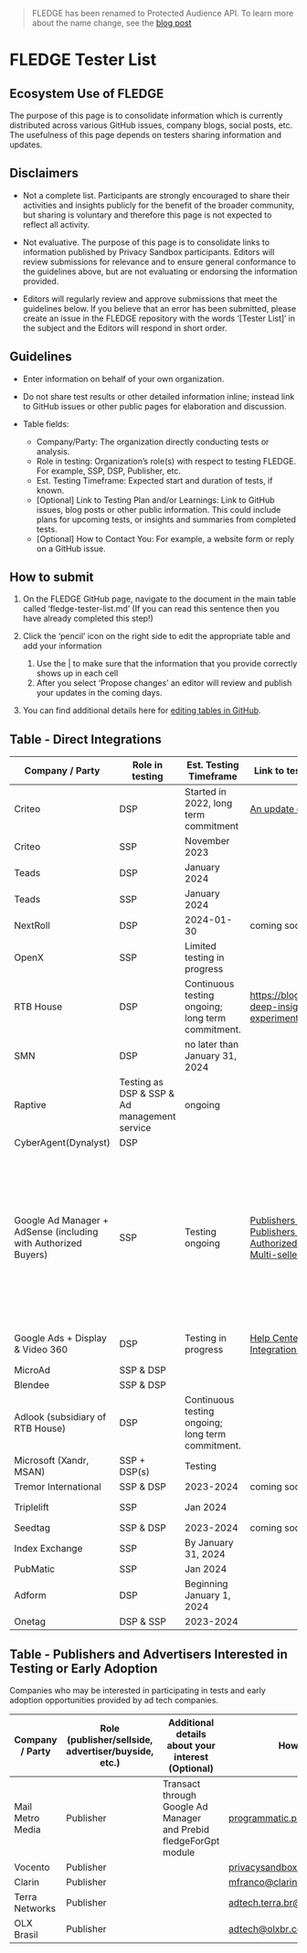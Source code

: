 > FLEDGE has been renamed to Protected Audience API. To learn more about the name change, see the [blog post](https://privacysandbox.com/intl/en_us/news/protected-audience-api-our-new-name-for-fledge)

# FLEDGE Tester List

## Ecosystem Use of FLEDGE

The purpose of this page is to consolidate information which is currently distributed across various GitHub issues, company blogs, social posts, etc.
The usefulness of this page depends on testers sharing information and updates.

## Disclaimers

- Not a complete list. Participants are strongly encouraged to share their activities and insights publicly for the benefit of the broader community, but sharing is voluntary and therefore this page is not expected to reflect all activity.

- Not evaluative. The purpose of this page is to consolidate links to information published by Privacy Sandbox participants. Editors will review submissions for relevance and to ensure general conformance to the guidelines above, but are not evaluating or endorsing the information provided.

- Editors will regularly review and approve submissions that meet the guidelines below. If you believe that an error has been submitted, please create an issue in the FLEDGE repository with the words ‘[Tester List]‘ in the subject and the Editors will respond in short order.

## Guidelines

- Enter information on behalf of your own organization.

- Do not share test results or other detailed information inline; instead link to GitHub issues or other public pages for elaboration and discussion.

- Table fields:
    - Company/Party: The organization directly conducting tests or analysis.
    - Role in testing: Organization’s role(s) with respect to testing FLEDGE. For example, SSP, DSP, Publisher, etc.
    - Est. Testing Timeframe: Expected start and duration of tests, if known.
    - [Optional] Link to Testing Plan and/or Learnings: Link to GitHub issues, blog posts or other public information.  This could include plans for upcoming tests, or insights and summaries from completed tests.
    - [Optional] How to Contact You: For example, a website form or reply on a GitHub issue.

## How to submit

1. On the FLEDGE GitHub page, navigate to the document in the main table called ‘fledge-tester-list.md’ (If you can read this sentence then you have already completed this step!)

1. Click the ‘pencil’ icon on the right side to edit the appropriate table and add your information
    1. Use the | to make sure that the information that you provide correctly shows up in each cell
    1. After you select ‘Propose changes’ an editor will review and publish your updates in the coming days.

1. You can find additional details here for [editing tables in GitHub](https://docs.github.com/en/get-started/writing-on-github/working-with-advanced-formatting/organizing-information-with-tables).

## Table - Direct Integrations

| Company / Party | Role in testing | Est. Testing Timeframe | Link to testing plan and/or learnings | How to contact you |
| --------------- | --------------- | ---------------------- | ------------------------------------- | ------------------ |
| Criteo | DSP | Started in 2022, long term commitment | [An update on FLEDGE testing](https://medium.com/criteo-engineering/an-update-on-fledge-chrome-testing-d0046430a3ec)| privacy-sandbox-testing@criteo.com |
| Criteo | SSP | November 2023 | | privacy-sandbox-testing@criteo.com |
| Teads | DSP | January 2024 | | privacysandbox@teads.com |
| Teads | SSP | January 2024 | | privacysandbox@teads.com |
| NextRoll | DSP | 2024-01-30 | coming soon | privacysandbox@nextroll.com |
| OpenX | SSP | Limited testing in progress | | joel.meyer@openx.com |
| RTB House | DSP | Continuous testing ongoing; long term commitment. | https://blog.rtbhouse.com/whitepaper-deep-insights-from-early-fledge-experiments/ | privacysandbox@rtbhouse.com |
| SMN | DSP | no later than January 31, 2024 | | privacy-sandbox-testing@so-netmedia.jp |
| Raptive | Testing as DSP & SSP & Ad management service | ongoing | | dmarti@cafemedia.com |
| CyberAgent(Dynalyst) | DSP | | | privacysandbox@cyberagent.co.jp |
| Google Ad Manager + AdSense (including with Authorized Buyers) | SSP | Testing ongoing | [Publishers (Ad Manager)](https://support.google.com/admanager/answer/12052605?hl=en) <br/> [Publishers (AdSense)](https://support.google.com/adsense/answer/12570693)  <br/> [Authorized Buyers (DSPs)](https://developers.google.com/authorized-buyers/rtb/fledge-origin-trial#onboarding) <br/> [Multi-seller auction support](https://github.com/google/ads-privacy/tree/master/proposals/fledge-multiple-seller-testing) | Publishers with questions should reach out via their account manager directly, or via our [support channels](https://support.google.com/admanager/gethelp).<br/><br/>Authorized Buyers (DSPs) interested in testing should follow the steps listed in the [onboarding guide](https://developers.google.com/authorized-buyers/rtb/fledge-origin-trial#onboarding).<br/><br/>For technical questions on the experimental GPT API for multi-seller auctions, reach out via the “send feedback” button on the [GPT developer site](https://developers.google.com/publisher-tag/reference).| 
| Google Ads + Display & Video 360 | DSP | Testing in progress | [Help Center Article](https://support.google.com/google-ads/answer/13626996?hl=en&ref_topic=13627218&sjid=16039190573195292133-NA) <br/> [Integration Guide for SSPs](https://developers.google.com/display-video/protected-audience/ssp-guide) <br/>   | Advertisers with questions can reach out via their account manager, or directly via this [form](https://docs.google.com/forms/d/1es8wVNYKD2PStYzE8atqZv4OJr3tuavWNMkmVcWRFQI/viewform?ts=63570235&edit_requested=true).| 
| MicroAd | SSP & DSP | | | privacysandbox@microad.co.jp |
| Blendee | SSP & DSP | | | privacysandbox@blendee.com |
| Adlook (subsidiary of RTB House) | DSP | Continuous testing ongoing; long term commitment. | | privacysandbox@adlook.com |
| Microsoft (Xandr, MSAN) | SSP + DSP(s) | Testing | | privacy_sandbox@microsoft.com |
| Tremor International | SSP & DSP| 2023-2024 | coming soon | subhag.oak@amobee.com |
| Triplelift | SSP | Jan 2024 | | prod-privacysandbox@triplelift.com |
| Seedtag | SSP & DSP| 2023-2024 | coming soon | privacysandbox@seedtag.com |
| Index Exchange | SSP | By January 31, 2024 | | privacy-sandbox-support@indexexchange.com |
| PubMatic | SSP | Jan 2024 | | privacysandbox@pubmatic.com |
| Adform | DSP | Beginning January 1, 2024 | | privacysandbox@adform.com |
| Onetag | DSP & SSP | 2023-2024 | | privacysandbox@onetag.com |

## Table - Publishers and Advertisers Interested in Testing or Early Adoption
Companies who may be interested in participating in tests and early adoption opportunities provided by ad tech companies.

| Company / Party | Role (publisher/sellside, advertiser/buyside, etc.) | Additional details about your interest (Optional) | How to contact you |
| --------------- | --------------------------------------------------- | ------------------------------------------------- | ------------------ |
| Mail Metro Media | Publisher | Transact through Google Ad Manager and Prebid fledgeForGpt module | programmatic.platforms@assocnews.co.uk |
| Vocento | Publisher | | privacysandbox@vocento.com |
| Clarin | Publisher | | mfranco@clarin.com |
| Terra Networks | Publisher | | adtech.terra.br@telefonica.com |
| OLX Brasil | Publisher | | adtech@olxbr.com |

